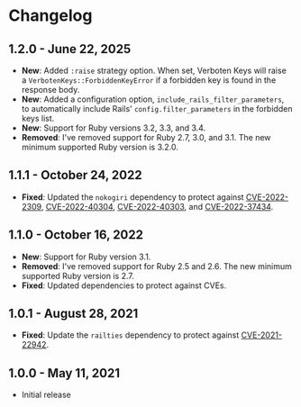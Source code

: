 # Changelog

## 1.2.0 - June 22, 2025

* **New**: Added `:raise` strategy option. When set, Verboten Keys will raise a `VerbotenKeys::ForbiddenKeyError` if a forbidden key is found in the response body.
* **New**: Added a configuration option, `include_rails_filter_parameters`, to automatically include Rails' `config.filter_parameters` in the forbidden keys list.
* **New**: Support for Ruby versions 3.2, 3.3, and 3.4.
* **Removed**: I've removed support for Ruby 2.7, 3.0, and 3.1. The new minimum supported Ruby version is 3.2.0.

## 1.1.1 - October 24, 2022

* **Fixed**: Updated the `nokogiri` dependency to protect against [CVE-2022-2309](https://nvd.nist.gov/vuln/detail/CVE-2022-2309), [CVE-2022-40304](https://nvd.nist.gov/vuln/detail/CVE-2022-40304), [CVE-2022-40303](https://nvd.nist.gov/vuln/detail/CVE-2022-40303), and [CVE-2022-37434](https://ubuntu.com/security/CVE-2022-37434).

## 1.1.0 - October 16, 2022

* **New**: Support for Ruby version 3.1.
* **Removed**: I've removed support for Ruby 2.5 and 2.6. The new minimum supported Ruby version is 2.7.
* **Fixed**: Updated dependencies to protect against CVEs.

## 1.0.1 - August 28, 2021

* **Fixed**: Update the `railties` dependency to protect against [CVE-2021-22942](https://discuss.rubyonrails.org/t/cve-2021-22942-possible-open-redirect-in-host-authorization-middleware/78722).

## 1.0.0 - May 11, 2021

* Initial release
